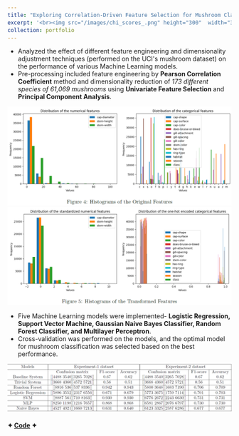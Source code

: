 ```yaml
---
title: "Exploring Correlation-Driven Feature Selection for Mushroom Classification"
excerpt: '<br><img src="/images/chi_scores_.png" height="300"  width="300">'
collection: portfolio
---
```


* Analyzed the effect of different feature engineering and dimensionality adjustment techniques (performed on the UCI's mushroom dataset) on the performance of various Machine Learning models.
* Pre-processing included feature engineering by **Pearson Correlation Coefficient** method and dimensionality reduction of _173 different species of 61,069 mushrooms_ using **Univariate Feature Selection** and **Principal Component Analysis**.

![f1](/images/dist1.png)
![f2](/images/dist2.png)

* Five Machine Learning models were implemented- **Logistic Regression, Support Vector Machine, Gaussian Naive Bayes Classifier, Random Forest Classifier, and Multilayer Perceptron**.
* Cross-validation was performed on the models, and the optimal model for mushroom classification was selected based on the best performance.

![result](/images/res.png)

#### ✦ [Code](https://github.com/SudarshanaSRao/EE559-final_project-USC) ✦

